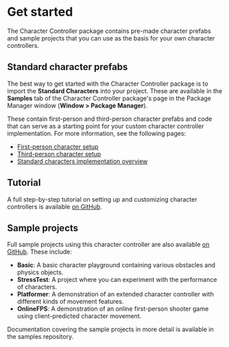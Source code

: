 # Get started

The Character Controller package contains pre-made character prefabs and sample projects that you can use as the basis for your own character controllers.

## Standard character prefabs

The best way to get started with the Character Controller package is to import the **Standard Characters** into your project. These are available in the **Samples** tab of the Character Controller package's page in the Package Manager window (**Window > Package Manager**).

These contain first-person and third-person character prefabs and code that can serve as a starting point for your custom character controller implementation. For more information, see the following pages:

* [First-person character setup](get-started-first-person.md)
* [Third-person character setup](get-started-third-person.md)
* [Standard characters implementation overview](get-started-implementation-overview.md)


## Tutorial

A full step-by-step tutorial on setting up and customizing character controllers is available [on GitHub](https://github.com/Unity-Technologies/CharacterControllerSamples/blob/master/_Documentation/tutorial.md).


## Sample projects

Full sample projects using this character controller are also available [on GitHub](https://github.com/Unity-Technologies/CharacterControllerSamples). These include:

 * **Basic**: A basic character playground containing various obstacles and physics objects.
 * **StressTest**: A project where you can experiment with the performance of characters.
 * **Platformer**: A demonstration of an extended character controller with different kinds of movement features.
 * **OnlineFPS**: A demonstration of an online first-person shooter game using client-predicted character movement.

Documentation covering the sample projects in more detail is available in the samples repository.
